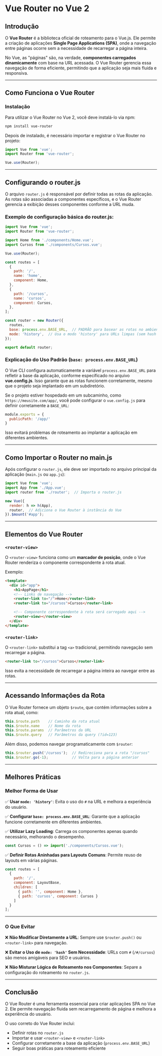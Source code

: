 # **Vue Router no Vue 2**

## **Introdução**

O **Vue Router** é a biblioteca oficial de roteamento para o Vue.js. Ele permite a criação de aplicações **Single Page Applications (SPA)**, onde a navegação entre páginas ocorre sem a necessidade de recarregar a página inteira.  

No Vue, as "páginas" são, na verdade, **componentes carregados dinamicamente** com base na URL acessada. O Vue Router gerencia essa navegação de forma eficiente, permitindo que a aplicação seja mais fluida e responsiva.

---

## **Como Funciona o Vue Router**

### **Instalação**

Para utilizar o Vue Router no Vue 2, você deve instalá-lo via npm:

```bash
npm install vue-router
```

Depois de instalado, é necessário importar e registrar o Vue Router no projeto:

```javascript
import Vue from 'vue';
import Router from 'vue-router';

Vue.use(Router);
```

---

## **Configurando o router.js**

O arquivo `router.js` é responsável por definir todas as rotas da aplicação. As rotas são associadas a componentes específicos, e o Vue Router gerencia a exibição desses componentes conforme a URL muda.

### **Exemplo de configuração básica do router.js:**

```javascript
import Vue from 'vue';
import Router from 'vue-router';

import Home from './components/Home.vue';
import Cursos from './components/Cursos.vue';

Vue.use(Router);

const routes = [
  {
    path: '/',
    name: 'home',
    component: Home,
  },
  {
    path: '/cursos',
    name: 'cursos',
    component: Cursos,
  },
];

const router = new Router({
  routes,  
  base: process.env.BASE_URL,  // PADRÃO para basear as rotas no ambiente configurado
  mode: 'history',  // Usa o modo 'history' para URLs limpas (sem hash #)
});

export default router;
```

### **Explicação do Uso Padrão (`base: process.env.BASE_URL`)**
O Vue CLI configura automaticamente a variável `process.env.BASE_URL` para refletir a base da aplicação, conforme especificado no arquivo **vue.config.js**. Isso garante que as rotas funcionem corretamente, mesmo que o projeto seja implantado em um subdiretório.

Se o projeto estiver hospedado em um subcaminho, como `https://meusite.com/app/`, você pode configurar o `vue.config.js` para definir corretamente a `BASE_URL`:

```javascript
module.exports = {
  publicPath: '/app/'
}
```

Isso evitará problemas de roteamento ao implantar a aplicação em diferentes ambientes.

---

## **Como Importar o Router no main.js**

Após configurar o `router.js`, ele deve ser importado no arquivo principal da aplicação (`main.js` ou `app.js`):

```javascript
import Vue from 'vue';
import App from './App.vue';
import router from './router';  // Importa o router.js

new Vue({
  render: h => h(App),
  router,  // Adiciona o Vue Router à instância do Vue
}).$mount('#app');
```

---

## **Elementos do Vue Router**

### **`<router-view>`**

O `<router-view>` funciona como um **marcador de posição**, onde o Vue Router renderiza o componente correspondente à rota atual.

Exemplo:

```html
<template>
  <div id="app">
    <h1>AppPage</h1>
    <!-- Links de navegação -->
    <router-link to="/">Home</router-link>
    <router-link to="/cursos">Cursos</router-link>

    <!-- Componente correspondente à rota será carregado aqui -->
    <router-view></router-view>
  </div>
</template>
```

### **`<router-link>`**

O `<router-link>` substitui a tag `<a>` tradicional, permitindo navegação sem recarregar a página.

```html
<router-link to="/cursos">Cursos</router-link>
```

Isso evita a necessidade de recarregar a página inteira ao navegar entre as rotas.

---

## **Acessando Informações da Rota**

O Vue Router fornece um objeto `$route`, que contém informações sobre a rota atual, como:

```javascript
this.$route.path    // Caminho da rota atual
this.$route.name    // Nome da rota
this.$route.params  // Parâmetros da URL
this.$route.query   // Parâmetros da query (?id=123)
```

Além disso, podemos navegar programaticamente com `$router`:

```javascript
this.$router.push('/cursos');  // Redireciona para a rota "/cursos"
this.$router.go(-1);           // Volta para a página anterior
```

---

## **Melhores Práticas**

### **Melhor Forma de Usar**

✅ **Usar `mode: 'history'`**: Evita o uso do `#` na URL e melhora a experiência do usuário.

✅ **Configurar `base: process.env.BASE_URL`**: Garante que a aplicação funcione corretamente em diferentes ambientes.

✅ **Utilizar Lazy Loading**: Carrega os componentes apenas quando necessário, melhorando o desempenho.

```javascript
const Cursos = () => import('./components/Cursos.vue');
```

✅ **Definir Rotas Aninhadas para Layouts Comuns**: Permite reuso de layouts em várias páginas.

```javascript
const routes = [
  {
    path: '/',
    component: LayoutBase,
    children: [
      { path: '', component: Home },
      { path: 'cursos', component: Cursos }
    ]
  }
];
```

---

### **O Que Evitar**

❌ **Não Modificar Diretamente a URL**: Sempre use `$router.push()` ou `<router-link>` para navegação.

❌ **Evitar o Uso de `mode: 'hash'` Sem Necessidade**: URLs com `#` (`/#/cursos`) são menos amigáveis para SEO e usuários.

❌ **Não Misturar Lógica de Roteamento nos Componentes**: Separe a configuração do roteamento no `router.js`.

---

## **Conclusão**

O Vue Router é uma ferramenta essencial para criar aplicações SPA no Vue 2. Ele permite navegação fluida sem recarregamento de página e melhora a experiência do usuário.

O uso correto do Vue Router inclui:
- Definir rotas no `router.js`
- Importar e usar `<router-view>` e `<router-link>`
- Configurar corretamente a base da aplicação (`process.env.BASE_URL`)
- Seguir boas práticas para roteamento eficiente
